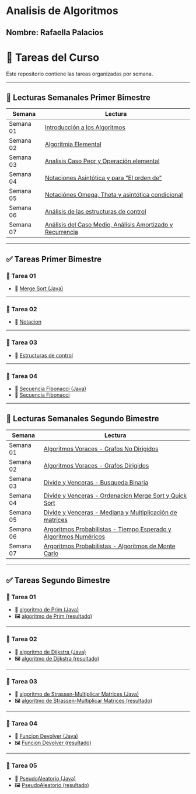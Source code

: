 # Analisis de Algoritmos
## Nombre: Rafaella Palacios


# 📝 Tareas del Curso

Este repositorio contiene las tareas organizadas por semana.

---

## 📑 Lecturas Semanales Primer Bimestre

| Semana     | Lectura                                                                   |
|------------|---------------------------------------------------------------------------|
| Semana 01  | [Introducción a los Algoritmos](primer_bimestre/semana%2001/lectura.md)   |
| Semana 02  | [Algoritmia Elemental](primer_bimestre/semana%2002/lectura.md)            |
| Semana 03  | [Analisis Caso Peor y Operación elemental](primer_bimestre/semana%2003/lectura.md) |
| Semana 04  | [Notaciones Asintótica y para "El orden de"](primer_bimestre/semana%2004/lectura.md) |
| Semana 05  | [Notaciónes Omega, Theta y asintótica condicional](primer_bimestre/semana%2005/lectura.md)|
| Semana 06  | [Análisis de las estructuras de control](primer_bimestre/semana%2006/lectura.md)|
| Semana 07  | [Análisis del Caso Medio, Análisis Amortizado y Recurrencia](primer_bimestre/semana%2007/lectura.md)|

---

## ✅ Tareas Primer Bimestre

### 📁 Tarea 01
- 📄 [Merge Sort (Java)](primer_bimestre/semana%2003/mergeSort.java)

---

### 📁 Tarea 02
- 📝 [Notacion](primer_bimestre/semana%2005/AnalisisAlgoritmosT1.docx)

---

### 📁 Tarea 03
- 📝 [Estructuras de control](primer_bimestre/semana%2006/AnalisisAlgoritmosT2.docx)

---

### 📁 Tarea 04
- 📄 [Secuencia Fibonacci (Java)](primer_bimestre/semana%2007/secuenciaFibonacci.java)
- 📝 [Secuencia Fibonacci](primer_bimestre/semana%2007/AnalisisAlgoritmosFibonacci.docx)

---

## 📑 Lecturas Semanales Segundo Bimestre

| Semana     | Lectura                                                                   |
|------------|---------------------------------------------------------------------------|
| Semana 01  | [Algoritmos Voraces - Grafos No Dirigidos](segundo_bimestre/semana%2001/lectura.md)   |
| Semana 02  | [Algoritmos Voraces - Grafos Dirigidos](segundo_bimestre/semana%2002/lectura.md)            |
| Semana 03  | [Divide y Venceras - Busqueda Binaria](segundo_bimestre/semana%2003/lectura.md) |
| Semana 04  | [Divide y Venceras - Ordenacion Merge Sort y Quick Sort](segundo_bimestre/semana%2004/lectura.md) |
| Semana 05  | [Divide y Venceras - Mediana y Multiplicación de matrices ](segundo_bimestre/semana%2005/lectura.md)|
| Semana 06  | [Argoritmos Probabilistas - Tiempo Esperado y Algoritmos Numéricos](segundo_bimestre/semana%2006/lectura.md)|
| Semana 07  | [Argoritmos Probabilistas - Algoritmos de Monte Carlo](segundo_bimestre/semana%2007/lectura.md)|

---

## ✅ Tareas Segundo Bimestre

### 📁 Tarea 01
- 📄 [algoritmo de Prim (Java)](segundo_bimestre/semana%2001/AlgoritmoPrim.java)
- 🖼 [algoritmo de Prim (resultado)](segundo_bimestre/semana%2001/AlgoritmoPrim.png)

---

### 📁 Tarea 02
- 📄 [algoritmo de Dijkstra (Java)](segundo_bimestre/semana%2002/AlgoritmoDijkstra.java)
- 🖼 [algoritmo de Dijkstra (resultado)](segundo_bimestre/semana%2002/AlgoritmoDijkstra.png)

---

### 📁 Tarea 03
- 📄 [algoritmo de Strassen-Multiplicar Matrices (Java)](segundo_bimestre/semana%2005/AlgoritmoStrassen.java)
- 🖼 [algoritmo de Strassen-Multiplicar Matrices (resultado)](segundo_bimestre/semana%2005/AlgoritmoStrassen.png)

---

### 📁 Tarea 04
- 📄 [Funcion Devolver (Java)](segundo_bimestre/semana%2006/FuncionDevolver.java)
- 🖼 [Funcion Devolver (resultado)](segundo_bimestre/semana%2006/FuncionDevolver.png)


---
### 📁 Tarea 05
- 📄 [PseudoAleatorio (Java)](segundo_bimestre/semana%2007/pseudoaleatorio.java)
- 🖼 [PseudoAleatorio (resultado)](segundo_bimestre/semana%2007/pseudoaleatorios.png)
